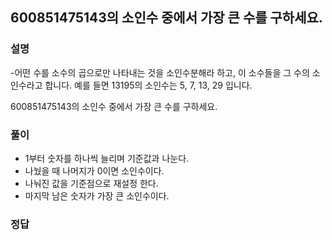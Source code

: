 ## 600851475143의 소인수 중에서 가장 큰 수를 구하세요.

### 설명
-어떤 수를 소수의 곱으로만 나타내는 것을 소인수분해라 하고, 이 소수들을 그 수의 소인수라고 합니다.
예를 들면 13195의 소인수는 5, 7, 13, 29 입니다.

600851475143의 소인수 중에서 가장 큰 수를 구하세요.

### 풀이

- 1부터 숫자를 하나씩 늘리며 기준값과 나눈다.
- 나눴을 때 나머지가 0이면 소인수이다.
- 나눠진 값을 기준점으로 재설정 한다.
- 마지막 남은 숫자가 가장 큰 소인수이다.


### 정답